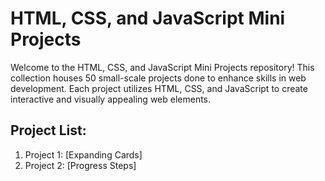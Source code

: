 # HTML, CSS, and JavaScript Mini Projects

Welcome to the HTML, CSS, and JavaScript Mini Projects repository! This collection houses 50 small-scale projects done to enhance skills in web development. Each project utilizes HTML, CSS, and JavaScript to create interactive and visually appealing web elements.

## Project List:

1. Project 1: [Expanding Cards]
2. Project 2: [Progress Steps]
